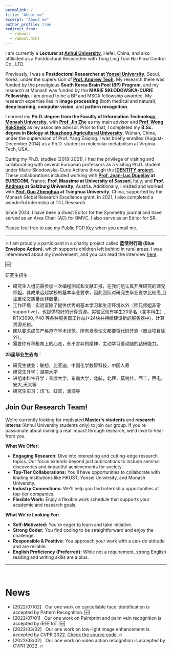 ```yaml
---
permalink: /
title: "About me"
excerpt: "About me"
author_profile: true
redirect_from: 
  - /about/
  - /about.html
---
```


I am currently a **Lecturer at [Anhui University](https://en.ahu.edu.cn/)**, Hefei, China, and also affiliated as a Postdoctoral Researcher with Tong Ling Tian Hai Flow Control Co., LTD.

Previously, I was a **Postdoctoral Researcher at [Yonsei University](https://www.yonsei.ac.kr/)**, Seoul, Korea, under the supervision of **[Prof. Andrew Teoh](https://scholar.google.com/citations?user=ueRkvQMAAAAJ&hl=en)**. My research there was funded by the prestigious **South Korea Brain Pool (BP) Program**, and my research at Monash was funded by the **MARIE SKŁODOWSKA-CURIE Fellowship**. I am proud to be a BP and MSCA fellowship awardee. My research expertise lies in **image processing** (both medical and natural), **deep learning**, **computer vision**, and **pattern recognition**.

I earned my **Ph.D. degree from the Faculty of Information Technology, [Monash University](https://monash.edu/)**, with **[Prof. Jin Zhe](https://scholar.google.com/citations?hl=en&user=N-szqToAAAAJ)** as my main advisor and **[Prof. Wong KokSheik](https://scholar.google.com/citations?user=oMjrLWcAAAAJ&hl=en&oi=ao)** as my associate advisor. Prior to that, I completed my **B.Sc. degree in Biology at [Huazhong Agricultural University](http://www.hzau.edu.cn/)**, Wuhan, China, under the supervision of Prof. Yang Zaiqing. I was briefly enrolled (August-December 2014) as a Ph.D. student in molecular metabolism at Virginia Tech, USA.

During my Ph.D. studies (2018-2021), I had the privilege of visiting and collaborating with several European professors as a visiting Ph.D. student under Marie Sklodowska-Curie Actions through the **[IDENTITY project](https://warwick.ac.uk/fac/sci/dcs/research/df/identity/)**. These collaborations included working with **[Prof. Jean-Luc Dugelay](https://www.eurecom.fr/~dugelay/) at [EURECOM](https://www.eurecom.fr/)**, France; **[Prof. Massimo](https://scholar.google.com/citations?user=DdyCvCgAAAAJ&hl=en) at [University of Sassari](https://en.uniss.it/)**, Italy; and **[Prof. Andreas](https://www.cosy.sbg.ac.at/~uhl/) at Salzburg University**, Austria. Additionally, I visited and worked with **[Prof. Guo Zhenghua](https://scholar.google.com/citations?hl=en&user=dbR6bD0AAAAJ) at Tsinghua University**, China, supported by the Monash Global Research Excellence grant. In 2021, I also completed a wonderful internship at TCL Research.

Since 2024, I have been a Guest Editor for the Symmetry journal and have served as an Area Chair (AC) for BMVC. I also serve as an Editor for SR.

Please feel free to use my [Public PGP Key](https://www.google.com/search?q=/files/publicPGP.asc) when you email me.

-----

:fire: I am proudly a participant in a charity project called **蓝信封行动 (Blue Envelope Action)**, which supports children left behind in rural areas. I was interviewed about my involvement, and you can read the interview [here](https://mp.weixin.qq.com/s/bo23lhRF_RxtpezyHff_mQ).

:new: 

研究生招生：
- 研究生入组前需参加一次编程测试和文献汇报，在我们组认真开展研究的师兄师姐，其成果远超学校的基本毕业要求，因此团队对研究生毕业要求比较高,且注重论文质量而非数量。
- 工作环境：实验室除了提供优秀的基本学习和生活环境以外（师兄师姐非常supportive），也提供较好的计算资源。实验室现有学生20多名（含本科生）, RTX3090, P40 等各种服务器工作站(>24块并持续建设新的服务器中)，计算资源充裕。
- 团队要求成员严格遵守学术规范。所有发表论文都要将代码开源（商业项目除外）。
- 需要你有积极向上的心态，永不言弃的精神，主动学习爱动脑的钻研能力。

**25届毕业生去向**：
- 研究生就业：联想，比亚迪，中国化学数智科技，中国人寿
- 研究生升学：湖南大学
- 进组本科生升学：普渡大学，东南大学，北航，北理，莫纳什，西工，西电，安大,天大等
- 研究生实习：讯飞，虹软，滴滴等

## Join Our Research Team!

We're currently looking for motivated **Master's students** and **research interns** (Anhui University students only) to join our group. If you're passionate about making a real impact through research, we'd love to hear from you.

**What We Offer:**

* **Engaging Research:** Dive into interesting and cutting-edge research topics. Our focus extends beyond just publications to include seminal discoveries and impactful achievements for society.
* **Top-Tier Collaborations:** You'll have opportunities to collaborate with leading institutions like HKUST, Yonsei University, and Monash University.
* **Industry Connections:** We'll help you find internship opportunities at top-tier companies.
* **Flexible Work:** Enjoy a flexible work schedule that supports your academic and research goals.

**What We're Looking For:**

* **Self-Motivated:** You're eager to learn and take initiative.
* **Strong Coder:** You find coding to be straightforward and enjoy the challenge.
* **Responsible & Positive:** You approach your work with a can-do attitude and are reliable.
* **English Proficiency (Preferred):** While not a requirement, strong English reading and writing skills are a plus.

---

<br/>

<div class="logo" style="display: none;">
<a ><img src="/images/logo/yonsei.png" style="height: 40px;"></a>
<a ><img src="/images/logo/monash.png" style="height: 40px;"></a>
<a ><img src="/images/logo/hzau.png" style="height: 40px;"></a>
<a ><img src="/images/logo/Tsinghua.png" style="height: 40px;"></a>
<a ><img src="/images/logo/vt.jpg" style="height: 40px;"></a>
<a ><img src="/images/logo/EURECOM.jpg" style="height: 40px;"></a>
<a ><img src="/images/logo/uniss.png" style="height: 40px;"></a>
<a ><img src="/images/logo/Salzburg.png" style="height: 40px;"></a>
<a ><img src="/images/logo/TCL.png" style="height: 40px;"></a>
</div>

News
======
* [2022/07/02] &nbsp; Our one work on cancellable face identification is accepted by Pattern Recognition. :new: 
* [2022/07/01] &nbsp; Our one work on Palmprint and palm vein recognition is accepted by IEEE IoT. :new:
* [2022/03/02] &nbsp; Our one work on low-light image enhancement is accepted by CVPR 2022. [Check the source code](https://github.com/TCL-AILab/Erase_Bayer-Filter_to_See_in_the_Dark). :fire: 
* [2022/03/02] &nbsp; Our one work on video action recognition is accepted by CVPR 2022. :fire: 
